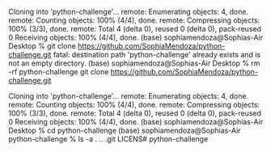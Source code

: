 
Cloning into 'python-challenge'...
remote: Enumerating objects: 4, done.
remote: Counting objects: 100% (4/4), done.
remote: Compressing objects: 100% (3/3), done.
remote: Total 4 (delta 0), reused 0 (delta 0), pack-reused 0
Receiving objects: 100% (4/4), done.
(base) sophiamendoza@Sophias-Air Desktop % git clone https://github.com/SophiaMendoza/python-challenge.git
fatal: destination path 'python-challenge' already exists and is not an empty directory.
(base) sophiamendoza@Sophias-Air Desktop % rm -rf python-challenge
git clone https://github.com/SophiaMendoza/python-challenge.git

Cloning into 'python-challenge'...
remote: Enumerating objects: 4, done.
remote: Counting objects: 100% (4/4), done.
remote: Compressing objects: 100% (3/3), done.
remote: Total 4 (delta 0), reused 0 (delta 0), pack-reused 0
Receiving objects: 100% (4/4), done.
(base) sophiamendoza@Sophias-Air Desktop % cd python-challenge
(base) sophiamendoza@Sophias-Air python-challenge % ls -a
.		..		.git		LICENS# python-challenge
